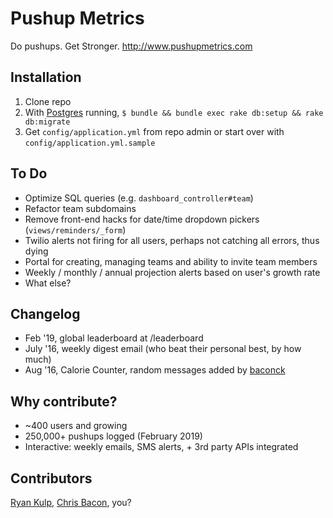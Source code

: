 # Pushup Metrics
Do pushups. Get Stronger. http://www.pushupmetrics.com

## Installation

1. Clone repo
2. With [Postgres](http://postgresapp.com/) running,  ```$ bundle && bundle exec rake db:setup && rake db:migrate```
3. Get `config/application.yml` from repo admin or start over with `config/application.yml.sample`

## To Do

* Optimize SQL queries (e.g. `dashboard_controller#team`)
* Refactor team subdomains
* Remove front-end hacks for date/time dropdown pickers (`views/reminders/_form`)
* Twilio alerts not firing for all users, perhaps not catching all errors, thus dying
* Portal for creating, managing teams and ability to invite team members
* Weekly / monthly / annual projection alerts based on user's growth rate
* What else?

## Changelog

* Feb '19, global leaderboard at /leaderboard
* July '16, weekly digest email (who beat their personal best, by how much)
* Aug '16, Calorie Counter, random messages added by [baconck](https://github.com/baconck)

## Why contribute?

* ~400 users and growing
* 250,000+ pushups logged (February 2019)
* Interactive: weekly emails, SMS alerts, + 3rd party APIs integrated

## Contributors

[Ryan Kulp](https://www.ryanckulp.com), [Chris Bacon](https://github.com/baconck), you?
